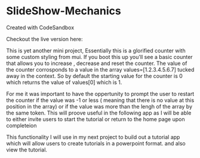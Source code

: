 # SlideShow-Mechanics
Created with CodeSandbox


Checkout the live version here:

This is yet another mini project, Essentially this is a glorified counter with some custom styling from mui. If you boot this up you'll see a basic counter that allows you to increase , decrease and reset the counter. The value of the counter corrosponds to a value in the array values=[1.2.3.4.5.6.7] tucked away in the context. So by default the starting value for the counter is  0 which returns the value of values[0] which is 1. 

For me it was important to have the oppertunity to prompt the user to restart the counter if the value was -1 or less ( meaning that there is no value at this position in the array) or if the value was more than the lengh of the array by the same token. This will proove useful in the following app as I will be able to either invite users to start the tutorial or return to the home page upon completeion

This functionality I will use in my next project to build out a tutorial app which will allow users to create tutorials in a powerpoint format. and also view the tutorial. 
